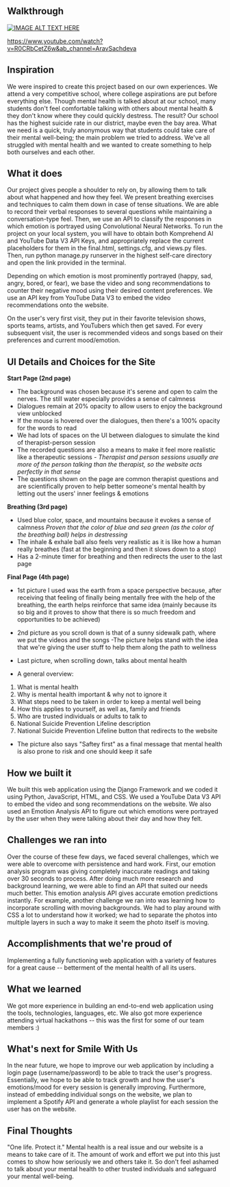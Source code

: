 ## Walkthrough
[![IMAGE ALT TEXT HERE](https://img.youtube.com/vi/R0CRbCetZ6w&ab_channel=AravSachdeva/0.jpg)](https://www.youtube.com/watch?v=R0CRbCetZ6w&ab_channel=AravSachdeva)


https://www.youtube.com/watch?v=R0CRbCetZ6w&ab_channel=AravSachdeva

## Inspiration

We were inspired to create this project based on our own experiences. We attend a very competitive school, where college aspirations are put before everything else. Though mental health is talked about at our school, many students don't feel comfortable talking with others about mental health & they don't know where they could quickly destress. The result? Our school has the highest suicide rate in our district, maybe even the bay area. What we need is a quick, truly anonymous way that students could take care of their mental well-being; the main problem we tried to address. We've all struggled with mental health and we wanted to create something to help both ourselves and each other. 

## What it does

Our project gives people a shoulder to rely on, by allowing them to talk about what happened and how they feel. We present breathing exercises and techniques to calm them down in case of tense situations. We are able to record their verbal responses to several questions while maintaining a conversation-type feel. Then, we use an API to classify the responses in which emotion is portrayed using Convolutional Neural Networks. To run the project on your local system, you will have to obtain both Komprehend AI and YouTube Data V3 API Keys, and appropriately replace the current placeholders for them in the final.html, settings.cfg, and views.py files. Then, run python manage.py runserver in the highest self-care directory and open the link provided in the terminal. 

Depending on which emotion is most prominently portrayed (happy, sad, angry, bored, or fear), we base
the video and song recommendations to counter their negative mood using their desired content preferences. We use an API key from YouTube Data V3 to embed the video recommendations onto the website. 

On the user's very first visit, they put in their favorite television shows, sports teams, artists, and YouTubers which then get saved. For every subsequent visit, the user is recommended videos and songs based on their preferences and current mood/emotion. 


## UI Details and Choices for the Site

**Start Page (2nd page)**
- The background was chosen because it's serene and open to calm the nerves. The still water especially provides a sense of calmness
- Dialogues remain at 20% opacity to allow users to enjoy the background view unblocked
- If the mouse is hovered over the dialogues, then there's a 100% opacity for the words to read
- We had lots of spaces on the UI between dialogues to simulate the kind of therapist-person session
- The recorded questions are also a means to make it feel more realistic like a therapeutic sessions
_- Therapist and person sessions usually are more of the person talking than the therapist, so the website acts perfectly in that sense_
- The questions shown on the page are common therapist questions and are scientifically proven to help better someone's mental health by letting out the users' inner feelings & emotions

**Breathing (3rd page)**
- Used blue color, space, and mountains because it evokes a sense of calmness
_Proven that the color of blue and sea green (as the color of the breathing ball) helps in destressing_
- The inhale & exhale ball also feels very realistic as it is like how a human really breathes (fast at the beginning and then it slows down to a stop)
- Has a 2-minute timer for breathing and then redirects the user to the last page

**Final Page (4th page)**
- 1st picture I used was the earth from a space perspective because, after receiving that feeling of finally being mentally free with the help of the breathing, the earth helps reinforce that same idea (mainly because its so big and it proves to show that there is so much freedom and opportunities to be achieved)
- 2nd picture as you scroll down is that of a sunny sidewalk path, where we put the videos and the songs
-The picture helps stand with the idea that we're giving the user stuff to help them along the path to wellness

- Last picture, when scrolling down, talks about mental health 
- A general overview:
1. What is mental health
2. Why is mental health important & why not to ignore it
3. What steps need to be taken in order to keep a mental well being
4. How this applies to yourself, as well as, family and friends
5. Who are trusted individuals or adults to talk to
6. National Suicide Prevention Lifeline description
7.  National Suicide Prevention Lifeline button that redirects to the website
 - The picture also says "Saftey first" as a final message that mental health is also prone to risk and one should keep it safe


## How we built it

We built this web application using the Django Framework and we coded it using Python, JavaScript, HTML, and CSS. We used a YouTube Data V3 API to embed the video and song recommendations on the website. We also used an Emotion Analysis API to figure out which emotions were portrayed by the user when they were talking about their day and how they felt. 

## Challenges we ran into

Over the course of these few days, we faced several challenges, which we were able to overcome with persistence and hard work. First, our emotion analysis program was giving completely inaccurate readings and taking over 30 seconds to process. After doing much more research and background learning, we were able to find an API that suited our needs much better. This emotion analysis API gives accurate emotion predictions instantly. For example, another challenge we ran into was learning how to incorporate scrolling with moving backgrounds. We had to play around with CSS a lot to understand how it worked; we had to separate the photos into multiple layers in such a way to make it seem the photo itself is moving. 

## Accomplishments that we're proud of

Implementing a fully functioning web application with a variety of features for a great cause -- betterment of the mental health of all its users. 

## What we learned

We got more experience in building an end-to-end web application using the tools, technologies, languages, etc. We also got more experience attending virtual hackathons -- this was the first for some of our team members :)

## What's next for Smile With Us

In the near future, we hope to improve our web application by including a login page (username/password) to be able to track the user's progress. Essentially, we hope to be able to track growth and how the user's emotions/mood for every session is generally improving. Furthermore, instead of embedding individual songs on the website, we plan to implement a Spotify API and generate a whole playlist for each session the user has on the website. 

## Final Thoughts
"One life. Protect it." Mental health is a real issue and our website is a means to take care of it. The amount of work and effort we put into this just comes to show how seriously we and others take it. So don't feel ashamed to talk about your mental health to other trusted individuals and safeguard your mental well-being.
